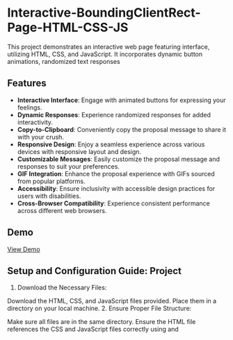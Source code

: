 # Interactive-BoundingClientRect-Page-HTML-CSS-JS
This project demonstrates an interactive web page featuring interface, utilizing HTML, CSS, and JavaScript. It incorporates dynamic button animations, randomized text responses

## Features

- **Interactive Interface**: Engage with animated buttons for expressing your feelings.
- **Dynamic Responses**: Experience randomized responses for added interactivity.
- **Copy-to-Clipboard**: Conveniently copy the proposal message to share it with your crush.
- **Responsive Design**: Enjoy a seamless experience across various devices with responsive layout and design.
- **Customizable Messages**: Easily customize the proposal message and responses to suit your preferences.
- **GIF Integration**: Enhance the proposal experience with GIFs sourced from popular platforms.
- **Accessibility**: Ensure inclusivity with accessible design practices for users with disabilities.
- **Cross-Browser Compatibility**: Experience consistent performance across different web browsers.

## Demo

[View Demo](link_to_demo)

## Setup and Configuration Guide: Project

1. Download the Necessary Files:

Download the HTML, CSS, and JavaScript files provided.
Place them in a directory on your local machine.
2. Ensure Proper File Structure:

Make sure all files are in the same directory.
Ensure the HTML file references the CSS and JavaScript files correctly using <link> and <script> tags.
3. Customize HTML Content (Optional):

Open the HTML file (index.html) in a text editor.
Customize the content inside the HTML tags to personalize the message, button text, and any other text elements as needed.
4. Modify CSS Styles (Optional):

Open the CSS file (style.css) in a text editor.
Modify the CSS styles to adjust colors, fonts, sizes, and layout according to your preferences.
Ensure consistency with your branding or design requirements.
5. Adjust JavaScript Functionality (Optional):

Open the JavaScript file (script.js) in a text editor.
Customize JavaScript functions to add or modify interactive behavior as needed.
Update predefined texts, messages, or GIF URLs to suit your desired interactions.
6. Testing:

Open the HTML file (index.html) in a web browser to test the functionality.
Ensure that buttons, animations, and interactions work as expected.
Test responsiveness on different devices and screen sizes, especially if you modified CSS for mobile devices.
7. Deployment:

Once satisfied with the customization and testing, deploy the project to your web server or hosting provider.
Ensure all files are uploaded correctly and accessible from the web.
Share the URL with your intended audience or use it as needed.
8. Maintenance:

Regularly review and update the code as needed.
Address any user feedback or bug reports promptly.
Consider adding analytics or monitoring tools to track user engagement if applicable.
9. License:

Respect the license included in the code files (if provided).
Ensure compliance with any usage restrictions or requirements specified in the license.
10. Have Fun!

Enjoy using and sharing your customized "Send to your Crush" project!
Feel free to experiment with additional features or improvements to enhance the experience.

## Installation

1. Clone the repository:

   ```bash
   git clone [https://github.com/your_username/interactive-crush-proposal.git](https://github.com/zejestry/Interactive-BoundingClientRect-Page-HTML-CSS-JS.git)

## Usage
Click the "Yes" button to express message.
Hover over the "No" button for random responses before making a decision.
License
This project is licensed under the MIT License.

## Acknowledgements
GIFs sourced from Giphy and Tenor.
Font Awesome icons provided by Font Awesome.
Contributing
Contributions are welcome! Please feel free to open a pull request or report any issues.

## Contact
For any inquiries or feedback, please contact zejestrysmith@gmail.com


Feel free to customize the features section further based on the specific functionalities and aspects of your project.
